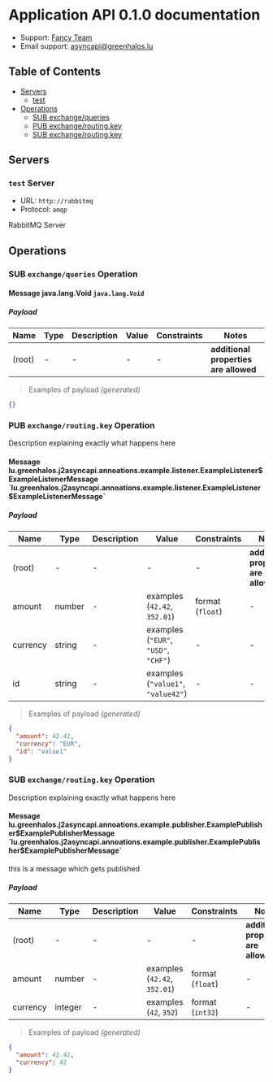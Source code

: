 # Application API 0.1.0 documentation

* Support: [Fancy Team](https://greenhalos.lu)
* Email support: [asyncapi@greenhalos.lu](mailto:asyncapi@greenhalos.lu)


## Table of Contents

* [Servers](#servers)
  * [test](#test-server)
* [Operations](#operations)
  * [SUB exchange/queries](#sub-exchangequeries-operation)
  * [PUB exchange/routing.key](#pub-exchangeroutingkey-operation)
  * [SUB exchange/routing.key](#sub-exchangeroutingkey-operation)

## Servers

### `test` Server

* URL: `http://rabbitmq`
* Protocol: `amqp`

RabbitMQ Server


## Operations

### SUB `exchange/queries` Operation

#### Message java.lang.Void `java.lang.Void`

##### Payload

| Name | Type | Description | Value | Constraints | Notes |
|---|---|---|---|---|---|
| (root) | - | - | - | - | **additional properties are allowed** |

> Examples of payload _(generated)_

```json
{}
```



### PUB `exchange/routing.key` Operation

Description explaining exactly what happens here

#### Message lu.greenhalos.j2asyncapi.annoations.example.listener.ExampleListener$ExampleListenerMessage `lu.greenhalos.j2asyncapi.annoations.example.listener.ExampleListener$ExampleListenerMessage`

##### Payload

| Name | Type | Description | Value | Constraints | Notes |
|---|---|---|---|---|---|
| (root) | - | - | - | - | **additional properties are allowed** |
| amount | number | - | examples (`42.42`, `352.01`) | format (`float`) | - |
| currency | string | - | examples (`"EUR"`, `"USD"`, `"CHF"`) | - | - |
| id | string | - | examples (`"value1"`, `"value42"`) | - | - |

> Examples of payload _(generated)_

```json
{
  "amount": 42.42,
  "currency": "EUR",
  "id": "value1"
}
```



### SUB `exchange/routing.key` Operation

Description explaining exactly what happens here

#### Message lu.greenhalos.j2asyncapi.annoations.example.publisher.ExamplePublisher$ExamplePublisherMessage `lu.greenhalos.j2asyncapi.annoations.example.publisher.ExamplePublisher$ExamplePublisherMessage`

this is a message which gets published

##### Payload

| Name | Type | Description | Value | Constraints | Notes |
|---|---|---|---|---|---|
| (root) | - | - | - | - | **additional properties are allowed** |
| amount | number | - | examples (`42.42`, `352.01`) | format (`float`) | - |
| currency | integer | - | examples (`42`, `352`) | format (`int32`) | - |

> Examples of payload _(generated)_

```json
{
  "amount": 42.42,
  "currency": 42
}
```



